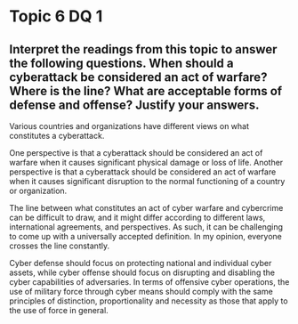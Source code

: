 # Topic 6 DQ 1
## Interpret the readings from this topic to answer the following questions. When should a cyberattack be considered an act of warfare? Where is the line? What are acceptable forms of defense and offense? Justify your answers.

Various countries and organizations have different views on what constitutes a cyberattack.

One perspective is that a cyberattack should be considered an act of warfare when it causes significant physical damage or loss of life. Another perspective is that a cyberattack should be considered an act of warfare when it causes significant disruption to the normal functioning of a country or organization. 

The line between what constitutes an act of cyber warfare and cybercrime can be difficult to draw, and it might differ according to different laws, international agreements, and perspectives. As such, it can be challenging to come up with a universally accepted definition. In my opinion, everyone crosses the line constantly.

Cyber defense should focus on protecting national and individual cyber assets, while cyber offense should focus on disrupting and disabling the cyber capabilities of adversaries. In terms of offensive cyber operations, the use of military force through cyber means should comply with the same principles of distinction, proportionality and necessity as those that apply to the use of force in general.
